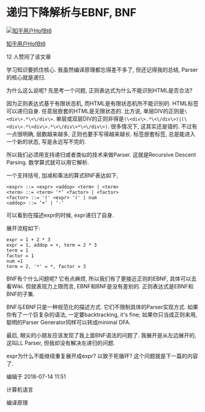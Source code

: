 # 递归下降解析与EBNF, BNF

[![知乎用户HofBt6](https://pic2.zhimg.com/v2-abed1a8c04700ba7d72b45195223e0ff_xs.jpg?source=172ae18b)](https://www.zhihu.com/people/ZuoddXX)

[知乎用户HofBt6](https://www.zhihu.com/people/ZuoddXX)





12 人赞同了该文章

学习知识要抓住核心. 我虽然编译原理都忘得差不多了, 但还记得我的总结, Parser的核心就是递归.

为什么这么说呢? 先思考一个问题, 正则表达式为什么不能识别HTML是否合法?

因为正则表达式基于有限状态机, 而HTML是有限状态机所不能识别的. HTML标签可以递归自身. 任意层嵌套的HTML是无限状态的. 比方说, 单层DIV的正则是`\<div\>.*\<\/div\>`. 单层或双层DIV的正则非得是`(\<div\>.*\<\/div\>)|(\<div\>.*\<div\>.*\<\/div\>*\<\/div\>)`. 很多情况下, 这其实还是错的. 不过有一点很明确, 层数越来越多, 正则也要手写得越来越长. 标签嵌套标签, 总是能进入一个新的状态, 写是永远写不完的.



所以我们必须用支持递归或者类似的技术来做Parser. 这就是Recursive Descent Parsing. 数学算式就可以用它解析.

一个支持括号, 加减和乘法的算式BNF表达如下,

```text
<expr> ::= <expr> <addop> <term> | <term>
<term> ::= <term> ‘*’ <factor> | <factor>
<factor> ::= '(' <expr> ')' | num
<addop> ::= ‘+’ | ‘-’
```

可以看到在描述expr的时候, expr递归了自身.

展开流程如下:

```text
expr = 1 + 2 * 3
expr = 1, addop = +, term = 2 * 3
term = 1
factor = 1
num =1
term = 2, '*' = *, factor = 3
```



BNF有个什么问题呢? 它有点麻烦, 所以我们有了更接近正则的EBNF, 具体可以去看Wiki. 但就表现力上限而言, EBNF和BNF是没有差别的. 正则表达式是EBNF和BNF的子集.

BNF与EBNF只是一种规范化的描述方式. 它们不限制具体的Parser实现方式. 如果你有了一个巨复杂的语法, 一定要backtracking, it's fine; 如果你只当成正则来用, 聪明的Parser Generator同样可以转成minimal DFA.



最后, 眼尖的小朋友应该发现了我上面BNF语法的问题了. 我展开是从左边展开的, 这叫LL Parser, 但我却没有解决左递归的问题.

expr为什么不能继续重复展开成expr? 以致于死循环? 这个问题就是下一篇的内容了.

编辑于 2018-07-14 11:51

计算机语言

编译原理